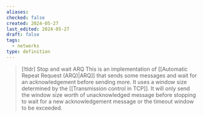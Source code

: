 ```yaml
---
aliases: 
checked: false
created: 2024-05-27
last_edited: 2024-05-27
draft: false
tags:
  - networks
type: definition
---
```

>[!tldr] Stop and wait ARQ
>This is an implementation of [[Automatic Repeat Request (ARQ)|ARQ]] that sends some messages and wait for an acknowledgement before sending more. It uses a window size determined by the [[Transmission control in TCP]]. It will only send the window size worth of unacknowledged message before stopping to wait for a new acknowledgement message or the timeout window to be exceeded. 


